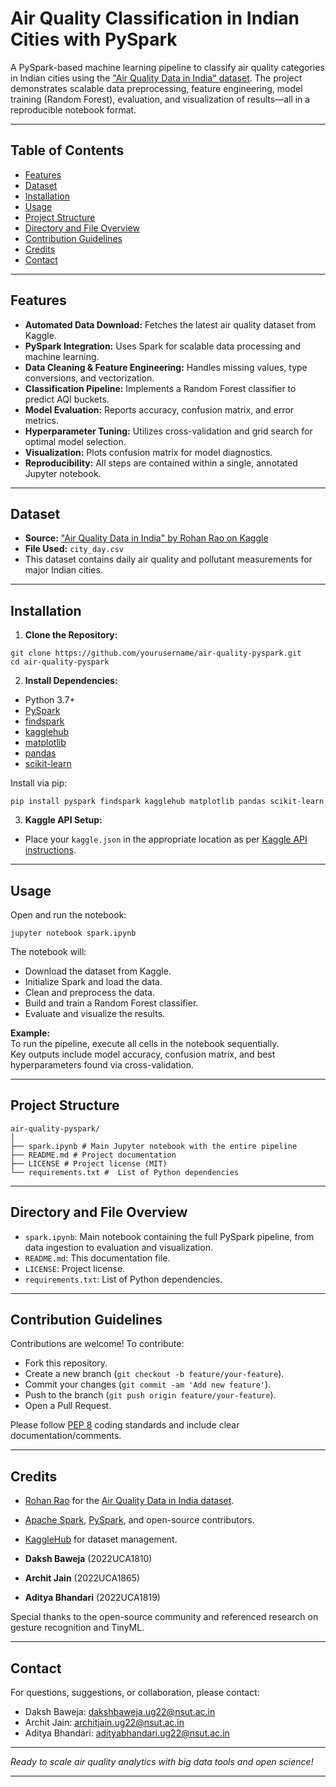 # Air Quality Classification in Indian Cities with PySpark

A PySpark-based machine learning pipeline to classify air quality categories in Indian cities using the ["Air Quality Data in India" dataset](https://www.kaggle.com/datasets/rohanrao/air-quality-data-in-india?select=city_day.csv). The project demonstrates scalable data preprocessing, feature engineering, model training (Random Forest), evaluation, and visualization of results—all in a reproducible notebook format.

---

## Table of Contents

- [Features](#features)
- [Dataset](#dataset)
- [Installation](#installation)
- [Usage](#usage)
- [Project Structure](#project-structure)
- [Directory and File Overview](#directory-and-file-overview)
- [Contribution Guidelines](#contribution-guidelines)
- [Credits](#credits)
- [Contact](#contact)

---

## Features

- **Automated Data Download:** Fetches the latest air quality dataset from Kaggle.
- **PySpark Integration:** Uses Spark for scalable data processing and machine learning.
- **Data Cleaning & Feature Engineering:** Handles missing values, type conversions, and vectorization.
- **Classification Pipeline:** Implements a Random Forest classifier to predict AQI buckets.
- **Model Evaluation:** Reports accuracy, confusion matrix, and error metrics.
- **Hyperparameter Tuning:** Utilizes cross-validation and grid search for optimal model selection.
- **Visualization:** Plots confusion matrix for model diagnostics.
- **Reproducibility:** All steps are contained within a single, annotated Jupyter notebook.

---

## Dataset

- **Source:** ["Air Quality Data in India" by Rohan Rao on Kaggle](https://www.kaggle.com/datasets/rohanrao/air-quality-data-in-india?select=city_day.csv)
- **File Used:** `city_day.csv`
- This dataset contains daily air quality and pollutant measurements for major Indian cities.

---

## Installation

1. **Clone the Repository:**

```
git clone https://github.com/yourusername/air-quality-pyspark.git
cd air-quality-pyspark

```

2. **Install Dependencies:**

- Python 3.7+
- [PySpark](https://spark.apache.org/docs/latest/api/python/)
- [findspark](https://github.com/minrk/findspark)
- [kagglehub](https://github.com/KaggleHub/kagglehub)
- [matplotlib](https://matplotlib.org/)
- [pandas](https://pandas.pydata.org/)
- [scikit-learn](https://scikit-learn.org/)

Install via pip:

```
pip install pyspark findspark kagglehub matplotlib pandas scikit-learn

```

3. **Kaggle API Setup:**

- Place your `kaggle.json` in the appropriate location as per [Kaggle API instructions](https://github.com/KaggleHub/kagglehub).

---

## Usage

Open and run the notebook:

```
jupyter notebook spark.ipynb
```

The notebook will:

- Download the dataset from Kaggle.
- Initialize Spark and load the data.
- Clean and preprocess the data.
- Build and train a Random Forest classifier.
- Evaluate and visualize the results.

**Example:**  
To run the pipeline, execute all cells in the notebook sequentially.  
Key outputs include model accuracy, confusion matrix, and best hyperparameters found via cross-validation.

---

## Project Structure

```
air-quality-pyspark/
│
├── spark.ipynb # Main Jupyter notebook with the entire pipeline
├── README.md # Project documentation
├── LICENSE # Project license (MIT)
└── requirements.txt #  List of Python dependencies
```

---

## Directory and File Overview

- `spark.ipynb`: Main notebook containing the full PySpark pipeline, from data ingestion to evaluation and visualization.
- `README.md`: This documentation file.
- `LICENSE`: Project license.
- `requirements.txt`: List of Python dependencies.

---

## Contribution Guidelines

Contributions are welcome! To contribute:

- Fork this repository.
- Create a new branch (`git checkout -b feature/your-feature`).
- Commit your changes (`git commit -am 'Add new feature'`).
- Push to the branch (`git push origin feature/your-feature`).
- Open a Pull Request.

Please follow [PEP 8](https://pep8.org/) coding standards and include clear documentation/comments.

---

## Credits

- [Rohan Rao](https://www.kaggle.com/rohanrao) for the [Air Quality Data in India dataset](https://www.kaggle.com/datasets/rohanrao/air-quality-data-in-india?select=city_day.csv).
- [Apache Spark](https://spark.apache.org/), [PySpark](https://spark.apache.org/docs/latest/api/python/), and open-source contributors.
- [KaggleHub](https://github.com/KaggleHub/kagglehub) for dataset management.

- **Daksh Baweja** (2022UCA1810)
- **Archit Jain** (2022UCA1865)
- **Aditya Bhandari** (2022UCA1819)

Special thanks to the open-source community and referenced research on gesture recognition and TinyML.

---

## Contact

For questions, suggestions, or collaboration, please contact:

- Daksh Baweja: dakshbaweja.ug22@nsut.ac.in
- Archit Jain: architjain.ug22@nsut.ac.in
- Aditya Bhandari: adityabhandari.ug22@nsut.ac.in

---

_Ready to scale air quality analytics with big data tools and open science!_

---
